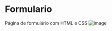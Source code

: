 # Formulario
Página de formulário com HTML e CSS
![image](https://user-images.githubusercontent.com/96388423/147159227-51536a98-0125-4880-9b00-677aeae4f9da.png)
